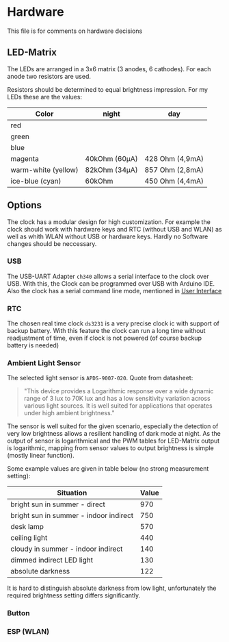 # Hardware
This file is for comments on hardware decisions

## LED-Matrix

The LEDs are arranged in a 3x6 matrix (3 anodes, 6 cathodes).
For each anode two resistors are used.
 
Resistors should be determined to equal brightness impression.
For my LEDs these are the values:

|Color    | night | day |
| ---     | ---   | --- |
| red                 |               |                 |
| green               |               |                 |
| blue                |               |                 |
| magenta             | 40kOhm (60µA) | 428 Ohm (4,9mA) |
| warm-white (yellow) | 82kOhm (34µA) | 857 Ohm (2,8mA) |
| ice-blue (cyan)     | 60kOhm        | 450 Ohm (4,4mA) |

## Options
The clock has a modular design for high customization.
For example the clock should work with hardware keys and RTC (without USB and WLAN)
as well as whith WLAN without USB or hardware keys.
Hardly no Software changes should be neccessary.

### USB
The USB-UART Adapter `ch340` allows a serial interface to the clock over USB.
With this, the Clock can be programmed over USB with Arduino IDE.
Also the clock has a serial command line mode, mentioned in [User Interface](UserInterface.md)

### RTC
The chosen real time clock `ds3231` is a very precise clock ic with support of backup battery.
With this feature the clock can run a long time without readjustment of time, even if clock is
not powered (of course backup battery is needed)

### Ambient Light Sensor
The selected light sensor is `APDS-9007-020`. Quote from datasheet:

> "This device provides a Logarithmic response over a wide dynamic range of 3 lux to 70K lux and has a low sensitivity variation  across  various  light  sources.  It  is  well  suited for applications that operates under high ambient brightness."

The sensor is well suited for the given scenario, especially the detection of very low brightness allows a resilient handling of dark mode at night. As the output of sensor is logarithmical and the PWM tables for LED-Matrix output is logarithmic, mapping from sensor values to output brightness is simple (mostly linear function).

Some example values are given in table below (no strong measurement setting):

| Situation | Value |
| ---       | --- |
| bright sun in summer - direct | 970 |
| bright sun in summer - indoor indirect| 750 |
| desk lamp | 570 |
| ceiling light | 440 |
| cloudy in summer - indoor indirect | 140 |
| dimmed indirect LED light | 130 |
| absolute darkness | 122 |

It is hard to distinguish absolute darkness from low light, unfortunately the required brightness setting differs significantly.

### Button

### ESP (WLAN)
